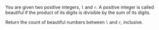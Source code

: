 You are given two positive integers, `l` and `r`. A positive integer is called beautiful if the product of its digits is divisible by the sum of its digits.

Return the count of beautiful numbers between `l` and `r`, inclusive.